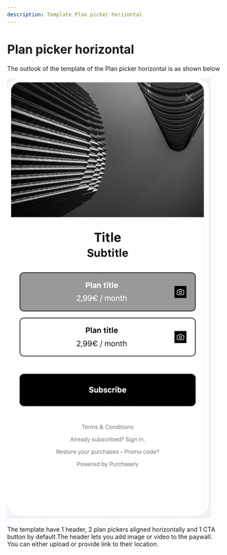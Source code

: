 ```yaml
---
description: Template Plan picker horizontal
---
```


# Plan picker horizontal

The outlook of the template of the Plan picker horizontal is as shown below

![](<../../../.gitbook/assets/image (174).png>)

The template have 1 header, 2 plan pickers aligned horizontally and 1  CTA button by default.The header lets you add image or video to the paywall.  You can either upload or provide link to their location.

